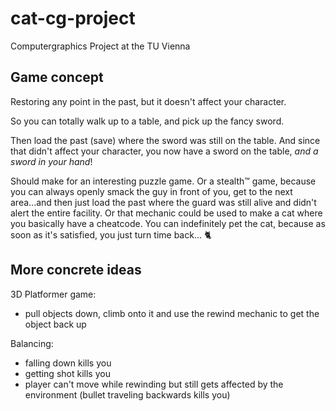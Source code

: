 # cat-cg-project
Computergraphics Project at the TU Vienna

## Game concept

Restoring any point in the past, but it doesn't affect your character.

So you can totally walk up to a table, and pick up the fancy sword. 

Then load the past (save) where the sword was still on the table. And since that didn't affect your character, you now have a sword on the table, *and a sword in your hand*!

Should make for an interesting puzzle game. Or a stealth:tm: game, because you can always openly smack the guy in front of you, get to the next area...and then just load the past where the guard was still alive and didn't alert the entire facility.
Or that mechanic could be used to make a cat where you basically have a cheatcode. You can indefinitely pet the cat, because as soon as it's satisfied, you just turn time back... 🐈

## More concrete ideas

3D Platformer game: 
- pull objects down, climb onto it and use the rewind mechanic to get the object back up

Balancing:
- falling down kills you
- getting shot kills you
- player can't move while rewinding but still gets affected by the environment (bullet traveling backwards kills you)